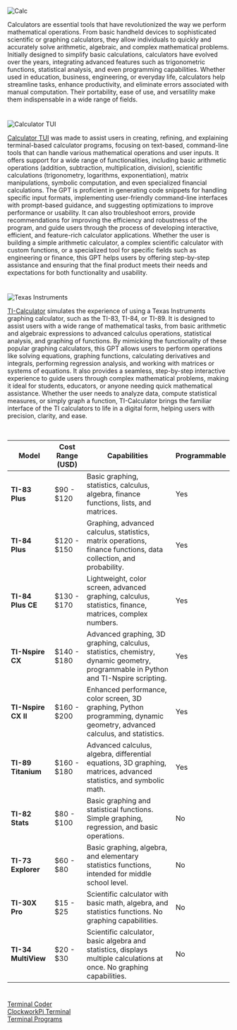 ![Calc](https://github.com/user-attachments/assets/2d17e802-eb64-4eaf-bc03-77d7410fbac5)

Calculators are essential tools that have revolutionized the way we perform mathematical operations. From basic handheld devices to sophisticated scientific or graphing calculators, they allow individuals to quickly and accurately solve arithmetic, algebraic, and complex mathematical problems. Initially designed to simplify basic calculations, calculators have evolved over the years, integrating advanced features such as trigonometric functions, statistical analysis, and even programming capabilities. Whether used in education, business, engineering, or everyday life, calculators help streamline tasks, enhance productivity, and eliminate errors associated with manual computation. Their portability, ease of use, and versatility make them indispensable in a wide range of fields.

#

![Calculator TUI](https://github.com/user-attachments/assets/d56944c2-f12c-41d0-9fce-57ff759e65b7)

[Calculator TUI](https://chatgpt.com/g/g-682d9ad3e61081919042525bc48b4b22-calculator-tui) was made to assist users in creating, refining, and explaining terminal-based calculator programs, focusing on text-based, command-line tools that can handle various mathematical operations and user inputs. It offers support for a wide range of functionalities, including basic arithmetic operations (addition, subtraction, multiplication, division), scientific calculations (trigonometry, logarithms, exponentiation), matrix manipulations, symbolic computation, and even specialized financial calculations. The GPT is proficient in generating code snippets for handling specific input formats, implementing user-friendly command-line interfaces with prompt-based guidance, and suggesting optimizations to improve performance or usability. It can also troubleshoot errors, provide recommendations for improving the efficiency and robustness of the program, and guide users through the process of developing interactive, efficient, and feature-rich calculator applications. Whether the user is building a simple arithmetic calculator, a complex scientific calculator with custom functions, or a specialized tool for specific fields such as engineering or finance, this GPT helps users by offering step-by-step assistance and ensuring that the final product meets their needs and expectations for both functionality and usability.

#

![Texas Instruments](https://github.com/user-attachments/assets/9c5a12bc-af91-4fc9-a48d-8bd61009c499)

[TI-Calculator](https://chatgpt.com/g/g-67dfe813d24081918153b38925a2c033-ti-calculator) simulates the experience of using a Texas Instruments graphing calculator, such as the TI-83, TI-84, or TI-89. It is designed to assist users with a wide range of mathematical tasks, from basic arithmetic and algebraic expressions to advanced calculus operations, statistical analysis, and graphing of functions. By mimicking the functionality of these popular graphing calculators, this GPT allows users to perform operations like solving equations, graphing functions, calculating derivatives and integrals, performing regression analysis, and working with matrices or systems of equations. It also provides a seamless, step-by-step interactive experience to guide users through complex mathematical problems, making it ideal for students, educators, or anyone needing quick mathematical assistance. Whether the user needs to analyze data, compute statistical measures, or simply graph a function, TI-Calculator brings the familiar interface of the TI calculators to life in a digital form, helping users with precision, clarity, and ease.

<br>

| **Model**           | **Cost Range (USD)** | **Capabilities**                                                                                                                                                         | **Programmable** |
|---------------------|----------------------|-------------------------------------------------------------------------------------------------------------------------------------------------------------------------|------------------|
| **TI-83 Plus**      | $90 - $120           | Basic graphing, statistics, calculus, algebra, finance functions, lists, and matrices.                                                                                  | Yes              |
| **TI-84 Plus**      | $120 - $150          | Graphing, advanced calculus, statistics, matrix operations, finance functions, data collection, and probability.                                                       | Yes              |
| **TI-84 Plus CE**   | $130 - $170          | Lightweight, color screen, advanced graphing, calculus, statistics, finance, matrices, complex numbers.                                                                | Yes              |
| **TI-Nspire CX**    | $140 - $180          | Advanced graphing, 3D graphing, calculus, statistics, chemistry, dynamic geometry, programmable in Python and TI-Nspire scripting.                                       | Yes              |
| **TI-Nspire CX II** | $160 - $200          | Enhanced performance, color screen, 3D graphing, Python programming, dynamic geometry, advanced calculus, and statistics.                                                | Yes              |
| **TI-89 Titanium**  | $160 - $180          | Advanced calculus, algebra, differential equations, 3D graphing, matrices, advanced statistics, and symbolic math.                                                      | Yes              |
| **TI-82 Stats**     | $80 - $100           | Basic graphing and statistical functions. Simple graphing, regression, and basic operations.                                                                          | No               |
| **TI-73 Explorer**  | $60 - $80            | Basic graphing, algebra, and elementary statistics functions, intended for middle school level.                                                                        | No               |
| **TI-30X Pro**      | $15 - $25            | Scientific calculator with basic math, algebra, and statistics functions. No graphing capabilities.                                                                    | No               |
| **TI-34 MultiView** | $20 - $30            | Scientific calculator, basic algebra and statistics, displays multiple calculations at once. No graphing capabilities.                                                  | No               |

#

[Terminal Coder](https://chatgpt.com/g/g-682d656ec59c8191b6938d3656022f89-terminal-coder)
<br>
[ClockworkPi Terminal](https://github.com/sourceduty/ClockworkPi_Terminal)
<br>
[Terminal Programs](https://github.com/sourceduty/Terminal_Programs)
